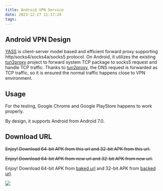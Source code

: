 ```yaml
---
title: Android VPN Service
date: 2023-12-27 11:17:24
tags:
---
```


## Android VPN Design
[YASS] is client-server model based and efficient forward proxy supporting http/socks4/socks4a/socks5 protocol. On Android, it utilizes the existing [tun2proxy] project to forward system TCP package to socks5 request and handle TCP traffic. Thanks to [tun2proxy], the DNS request is forwarded as TCP traffic, so it is ensured the normal traffic happens close to VPN environment.

## Usage
For the testing, Google Chrome and Google PlayStore happens to work properly.

By design, it supports Android from Android 7.0.

## Download URL
<del>Enjoy! Download 64-bit APK from this url and 32-bit APK from this url.</del>

<del>Enjoy! Download 64-bit APK from new url and 32-bit APK from new url.</del>

Enjoy! Download 64-bit APK from [baked url][apk64-baked] and 32-bit APK from [backed url][apk32-baked].

![](/images/2023-12-27_11-11-59.png)

[YASS]: https://github.com/hukeyue/yass
[tun2proxy]: https://github.com/blechschmidt/tun2proxy

[apk32-baked]: https://github.com/hukeyue/yass/releases/download/1.15.4/yass-android-release-arm-1.15.4.apk
[apk64-baked]: https://github.com/hukeyue/yass/releases/download/1.15.4/yass-android-release-arm64-1.15.4.apk
